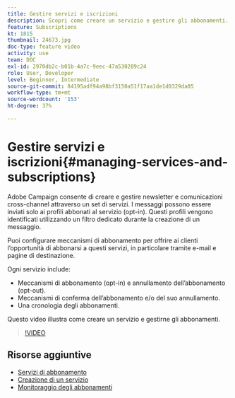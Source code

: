 ```yaml
---
title: Gestire servizi e iscrizioni
description: Scopri come creare un servizio e gestire gli abbonamenti.
feature: Subscriptions
kt: 1815
thumbnail: 24673.jpg
doc-type: feature video
activity: use
team: DOC
exl-id: 2970db2c-b01b-4a7c-9eec-47a530209c24
role: User, Developer
level: Beginner, Intermediate
source-git-commit: 84195adf94a98bf3150a51f17aa1de1d0329da05
workflow-type: tm+mt
source-wordcount: '153'
ht-degree: 37%

---
```


# Gestire servizi e iscrizioni{#managing-services-and-subscriptions}

Adobe Campaign consente di creare e gestire newsletter e comunicazioni cross-channel attraverso un set di servizi. I messaggi possono essere inviati solo ai profili abbonati al servizio (opt-in). Questi profili vengono identificati utilizzando un filtro dedicato durante la creazione di un messaggio.

Puoi configurare meccanismi di abbonamento per offrire ai clienti l’opportunità di abbonarsi a questi servizi, in particolare tramite e-mail e pagine di destinazione.

Ogni servizio include:

* Meccanismi di abbonamento (opt-in) e annullamento dell’abbonamento (opt-out).
* Meccanismi di conferma dell’abbonamento e/o del suo annullamento.
* Una cronologia degli abbonamenti.

Questo video illustra come creare un servizio e gestirne gli abbonamenti.

>[!VIDEO](https://video.tv.adobe.com/v/24673?quality=12)

## Risorse aggiuntive

* [Servizi di abbonamento](https://experienceleague.adobe.com/docs/campaign-standard/using/managing-processes-and-data/data-management-activities/subscription-services.html?lang=en)
* [Creazione di un servizio](https://experienceleague.adobe.com/docs/campaign-standard/using/profiles-and-audiences/managing-subscriptions/creating-a-service.html?lang=en)
* [Monitoraggio degli abbonamenti](https://experienceleague.adobe.com/docs/campaign-standard/using/profiles-and-audiences/managing-subscriptions/monitoring-subscriptions.html?lang=en)
